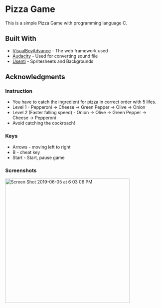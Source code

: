 # Pizza Game

This is a simple Pizza Game with programming language C.

## Built With

* [VisualBoyAdvance](https://sourceforge.net/projects/vba/) - The web framework used
* [Audacity](https://www.audacityteam.org/) - Used for converting sound file
* [Usenti](https://www.coranac.com/projects/usenti/) - Spritesheets and Backgrounds

## Acknowledgments

### Instruction
* You have to catch the ingredient for pizza in correct order with 5 lifes. 
* Level 1 - Pepperoni -> Cheese -> Green Pepper -> Olive -> Onion 
* Level 2 (Faster falling speed) - Onion -> Olive -> Green Pepper -> Cheese -> Pepperoni
* Avoid catching the cockroach! 

### Keys
* Arrows - moving left to right
* B - cheat key
* Start - Start, pause game

### Screenshots
<img width="399" alt="Screen Shot 2019-06-05 at 6 03 06 PM" src="https://user-images.githubusercontent.com/31485226/58993713-4acc1180-87bc-11e9-96d1-48826f77dbe0.png">
